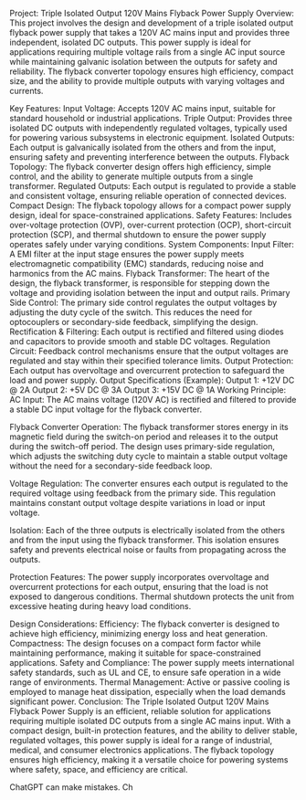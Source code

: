 Project: Triple Isolated Output 120V Mains Flyback Power Supply
Overview:
This project involves the design and development of a triple isolated output flyback power supply that takes a 120V AC mains input and provides three independent, isolated DC outputs. This power supply is ideal for applications requiring multiple voltage rails from a single AC input source while maintaining galvanic isolation between the outputs for safety and reliability. The flyback converter topology ensures high efficiency, compact size, and the ability to provide multiple outputs with varying voltages and currents.

Key Features:
Input Voltage: Accepts 120V AC mains input, suitable for standard household or industrial applications.
Triple Output: Provides three isolated DC outputs with independently regulated voltages, typically used for powering various subsystems in electronic equipment.
Isolated Outputs: Each output is galvanically isolated from the others and from the input, ensuring safety and preventing interference between the outputs.
Flyback Topology: The flyback converter design offers high efficiency, simple control, and the ability to generate multiple outputs from a single transformer.
Regulated Outputs: Each output is regulated to provide a stable and consistent voltage, ensuring reliable operation of connected devices.
Compact Design: The flyback topology allows for a compact power supply design, ideal for space-constrained applications.
Safety Features: Includes over-voltage protection (OVP), over-current protection (OCP), short-circuit protection (SCP), and thermal shutdown to ensure the power supply operates safely under varying conditions.
System Components:
Input Filter: A EMI filter at the input stage ensures the power supply meets electromagnetic compatibility (EMC) standards, reducing noise and harmonics from the AC mains.
Flyback Transformer: The heart of the design, the flyback transformer, is responsible for stepping down the voltage and providing isolation between the input and output rails.
Primary Side Control: The primary side control regulates the output voltages by adjusting the duty cycle of the switch. This reduces the need for optocouplers or secondary-side feedback, simplifying the design.
Rectification & Filtering: Each output is rectified and filtered using diodes and capacitors to provide smooth and stable DC voltages.
Regulation Circuit: Feedback control mechanisms ensure that the output voltages are regulated and stay within their specified tolerance limits.
Output Protection: Each output has overvoltage and overcurrent protection to safeguard the load and power supply.
Output Specifications (Example):
Output 1: +12V DC @ 2A
Output 2: +5V DC @ 3A
Output 3: +15V DC @ 1A
Working Principle:
AC Input: The AC mains voltage (120V AC) is rectified and filtered to provide a stable DC input voltage for the flyback converter.

Flyback Converter Operation: The flyback transformer stores energy in its magnetic field during the switch-on period and releases it to the output during the switch-off period. The design uses primary-side regulation, which adjusts the switching duty cycle to maintain a stable output voltage without the need for a secondary-side feedback loop.

Voltage Regulation: The converter ensures each output is regulated to the required voltage using feedback from the primary side. This regulation maintains constant output voltage despite variations in load or input voltage.

Isolation: Each of the three outputs is electrically isolated from the others and from the input using the flyback transformer. This isolation ensures safety and prevents electrical noise or faults from propagating across the outputs.

Protection Features: The power supply incorporates overvoltage and overcurrent protections for each output, ensuring that the load is not exposed to dangerous conditions. Thermal shutdown protects the unit from excessive heating during heavy load conditions.

Design Considerations:
Efficiency: The flyback converter is designed to achieve high efficiency, minimizing energy loss and heat generation.
Compactness: The design focuses on a compact form factor while maintaining performance, making it suitable for space-constrained applications.
Safety and Compliance: The power supply meets international safety standards, such as UL and CE, to ensure safe operation in a wide range of environments.
Thermal Management: Active or passive cooling is employed to manage heat dissipation, especially when the load demands significant power.
Conclusion:
The Triple Isolated Output 120V Mains Flyback Power Supply is an efficient, reliable solution for applications requiring multiple isolated DC outputs from a single AC mains input. With a compact design, built-in protection features, and the ability to deliver stable, regulated voltages, this power supply is ideal for a range of industrial, medical, and consumer electronics applications. The flyback topology ensures high efficiency, making it a versatile choice for powering systems where safety, space, and efficiency are critical.







ChatGPT can make mistakes. Ch